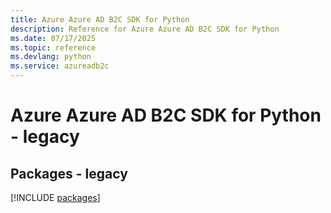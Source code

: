 ```yaml
---
title: Azure Azure AD B2C SDK for Python
description: Reference for Azure Azure AD B2C SDK for Python
ms.date: 07/17/2025
ms.topic: reference
ms.devlang: python
ms.service: azureadb2c
---
```

# Azure Azure AD B2C SDK for Python - legacy
## Packages - legacy
[!INCLUDE [packages](azure-ad-b2c-index.md)]